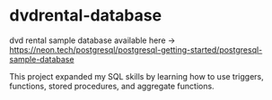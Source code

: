 # dvdrental-database

dvd rental sample database available here -> https://neon.tech/postgresql/postgresql-getting-started/postgresql-sample-database

This project expanded my SQL skills by learning how to use triggers, functions, stored procedures, and aggregate functions. 
